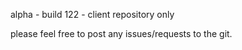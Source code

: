 alpha - build 122 - client repository only

please feel free to post any issues/requests to the git.